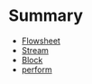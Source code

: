 # Summary
* [Flowsheet](flowsheet/readme.md)
* [Stream](stream/stream.md)
* [Block](block/block.md)
* [perform](perform/erform.md)



